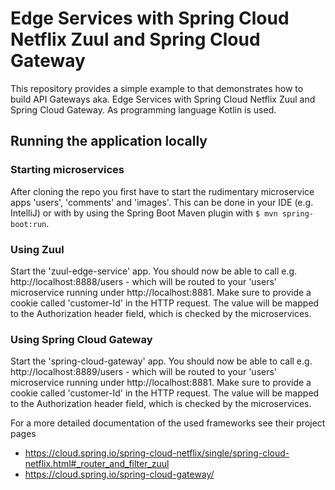 # Edge Services with Spring Cloud Netflix Zuul and Spring Cloud Gateway

This repository provides a simple example to that demonstrates how to build API Gateways aka. Edge Services with Spring Cloud Netflix Zuul and Spring Cloud Gateway. 
As programming language Kotlin is used.

## Running the application locally

### Starting microservices

After cloning the repo you first have to start the rudimentary microservice apps 'users', 'comments' and 'images'.
This can be done in your IDE (e.g. IntelliJ) or with by using the Spring Boot Maven plugin with ```$ mvn spring-boot:run```.

### Using Zuul

Start the 'zuul-edge-service' app. You should now be able to call e.g. http://localhost:8888/users - which will be routed to your 'users' microservice running under http://localhost:8881.
Make sure to provide a cookie called 'customer-Id' in the HTTP request. The value will be mapped to the Authorization header field, which is checked by the microservices.

### Using Spring Cloud Gateway
Start the 'spring-cloud-gateway' app. You should now be able to call e.g. http://localhost:8889/users - which will be routed to your 'users' microservice running under http://localhost:8881.
Make sure to provide a cookie called 'customer-Id' in the HTTP request. The value will be mapped to the Authorization header field, which is checked by the microservices.

For a more detailed documentation of the used frameworks see their project pages 
- https://cloud.spring.io/spring-cloud-netflix/single/spring-cloud-netflix.html#_router_and_filter_zuul 
- https://cloud.spring.io/spring-cloud-gateway/
